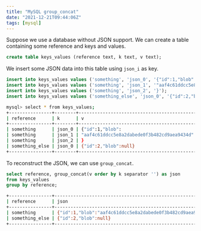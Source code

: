 ```yaml
---
title: "MySQL group_concat"
date: "2021-12-21T09:44:06Z"
tags: [mysql]
---
```


Suppose we use a database without JSON support.
We can create a table containing some reference and keys and values.

```sql
create table keys_values (reference text, k text, v text);
```

We insert some JSON data into this table using `json_i` as key.

```sql
insert into keys_values values ('something', 'json_0', '{"id":1,"blob":');
insert into keys_values values ('something', 'json_1', '"aaf4c61ddcc5e8a2dabede0f3b482cd9aea9434d"');
insert into keys_values values ('something', 'json_2', '}');
insert into keys_values values ('something_else', 'json_0', '{"id":2,"blob":null}');
```

```bash
mysql> select * from keys_values;
+----------------+--------+--------------------------------------------+
| reference      | k      | v                                          |
+----------------+--------+--------------------------------------------+
| something      | json_0 | {"id":1,"blob":                            |
| something      | json_1 | "aaf4c61ddcc5e8a2dabede0f3b482cd9aea9434d" |
| something      | json_2 | }                                          |
| something_else | json_0 | {"id":2,"blob":null}                       |
+----------------+--------+--------------------------------------------+
```

To reconstruct the JSON, we can use `group_concat`.

```sql
select reference, group_concat(v order by k separator '') as json
from keys_values
group by reference;
```

```bash
+----------------+------------------------------------------------------------+
| reference      | json                                                       |
+----------------+------------------------------------------------------------+
| something      | {"id":1,"blob":"aaf4c61ddcc5e8a2dabede0f3b482cd9aea9434d"} |
| something_else | {"id":2,"blob":null}                                       |
+----------------+------------------------------------------------------------+
```

